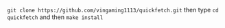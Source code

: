 `git clone https://github.com/vingaming1113/quickfetch.git`
then type `cd quickfetch`
and then `make install`
